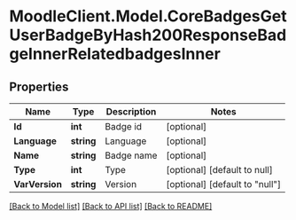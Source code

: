 # MoodleClient.Model.CoreBadgesGetUserBadgeByHash200ResponseBadgeInnerRelatedbadgesInner

## Properties

Name | Type | Description | Notes
------------ | ------------- | ------------- | -------------
**Id** | **int** | Badge id | [optional] 
**Language** | **string** | Language | [optional] 
**Name** | **string** | Badge name | [optional] 
**Type** | **int** | Type | [optional] [default to null]
**VarVersion** | **string** | Version | [optional] [default to "null"]

[[Back to Model list]](../README.md#documentation-for-models) [[Back to API list]](../README.md#documentation-for-api-endpoints) [[Back to README]](../README.md)

